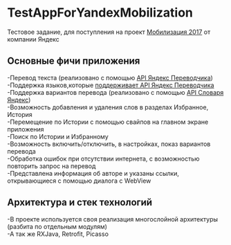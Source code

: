 # TestAppForYandexMobilization
Тестовое задание, для поступления на проект [Мобилизация 2017](https://yandex.ru/mobilization/)  от компании Яндекс
## Основные фичи приложения
-Перевод текста (реализовано с помощью [API Яндекс Переводчика](https://tech.yandex.ru/translate/))</br>
-Поддержка языков,которые [поддерживает API Яндекс Переводчика](https://tech.yandex.ru/translate/doc/dg/concepts/api-overview-docpage/#languages)</br>
-Поддержка вариантов перевода (реализовано с помощью [API Словаря Яндекс](https://tech.yandex.ru/dictionary/))</br>
-Возможность добавления и удаления слов в разделах Избранное, История</br>
-Перемещение по Истории с помощью свайпов на главном экране приложения</br>
-Поиск по Истории и Избранному</br>
-Возможность включить/отключить, в настройках, показ вариантов перевода </br>
-Обработка ошибок при отсутствии интернета, с возможностью повторить запрос на перевод</br>
-Представлена информация об авторе и указаны ссылки, открывающиеся с помощью диалога с WebView</br>
## Архитектура и стек технологий
-В проекте используется своя реализация многослойной архитектуры (разбита по отдельным модулям)</br>
-А так же RXJava, Retrofit, Picasso
